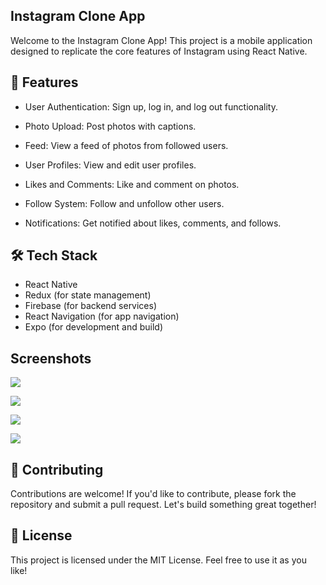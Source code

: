 ## Instagram Clone App
Welcome to the Instagram Clone App! This project is a mobile application designed to replicate the core features of Instagram using React Native.

## 🚀 Features

- User Authentication: Sign up, log in, and log out functionality.

- Photo Upload: Post photos with captions.
- Feed: View a feed of photos from followed users.

- User Profiles: View and edit user profiles.

- Likes and Comments: Like and comment on photos.

- Follow System: Follow and unfollow other users.

- Notifications: Get notified about likes, comments, and follows.



## 🛠 Tech Stack
- React Native
- Redux (for state management)
- Firebase (for backend services)
- React Navigation (for app navigation)
- Expo (for development and build)


## Screenshots

![](https://raw.githubusercontent.com/OshandaB/instagram-clone-app/master/assets/images/IMG_3216.png)

![](https://raw.githubusercontent.com/OshandaB/instagram-clone-app/master/assets/images/IMG_3217.png)



![](https://raw.githubusercontent.com/OshandaB/instagram-clone-app/master/assets/images/IMG_3219.png)



![](https://raw.githubusercontent.com/OshandaB/instagram-clone-app/master/assets/images/IMG_3220.png)





## 🤝 Contributing
Contributions are welcome! If you'd like to contribute, please fork the repository and submit a pull request. Let's build something great together!

## 📄 License
This project is licensed under the MIT License. Feel free to use it as you like!

